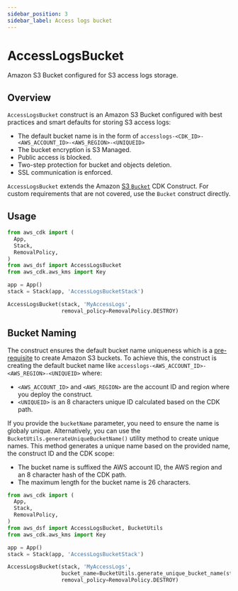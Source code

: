 ```yaml
---
sidebar_position: 3
sidebar_label: Access logs bucket
---
```


# AccessLogsBucket

Amazon S3 Bucket configured for S3 access logs storage.

## Overview

`AccessLogsBucket` construct is an Amazon S3 Bucket configured with best practices and smart defaults for storing S3 access logs:
- The default bucket name is in the form of `accesslogs-<CDK_ID>-<AWS_ACCOUNT_ID>-<AWS_REGION>-<UNIQUEID>`
- The bucket encryption is S3 Managed.
- Public access is blocked.
- Two-step protection for bucket and objects deletion.
- SSL communication is enforced.

`AccessLogsBucket` extends the Amazon [S3 `Bucket`](https://docs.aws.amazon.com/cdk/api/v2/python/aws_cdk.aws_s3/Bucket.html#bucket) CDK Construct. For custom requirements that are not covered, use the `Bucket` construct directly.


## Usage

```python
from aws_cdk import (
  App, 
  Stack, 
  RemovalPolicy, 
)
from aws_dsf import AccessLogsBucket
from aws_cdk.aws_kms import Key

app = App()
stack = Stack(app, 'AccessLogsBucketStack')

AccessLogsBucket(stack, 'MyAccessLogs',
                 removal_policy=RemovalPolicy.DESTROY)
```

## Bucket Naming

The construct ensures the default bucket name uniqueness which is a [pre-requisite](https://docs.aws.amazon.com/AmazonS3/latest/userguide/bucketnamingrules.html) to create Amazon S3 buckets. 
To achieve this, the construct is creating the default bucket name like `accesslogs-<AWS_ACCOUNT_ID>-<AWS_REGION>-<UNIQUEID>` where:
 * `<AWS_ACCOUNT_ID>` and `<AWS_REGION>` are the account ID and region where you deploy the construct.
 * `<UNIQUEID>` is an 8 characters unique ID calculated based on the CDK path.

If you provide the `bucketName` parameter, you need to ensure the name is globaly unique. 
Alternatively, you can use the `BucketUtils.generateUniqueBucketName()` utility method to create unique names. 
This method generates a unique name based on the provided name, the construct ID and the CDK scope:
 * The bucket name is suffixed the AWS account ID, the AWS region and an 8 character hash of the CDK path. 
 * The maximum length for the bucket name is 26 characters.

```python
from aws_cdk import (
  App, 
  Stack, 
  RemovalPolicy, 
)
from aws_dsf import AccessLogsBucket, BucketUtils
from aws_cdk.aws_kms import Key

app = App()
stack = Stack(app, 'AccessLogsBucketStack')

AccessLogsBucket(stack, 'MyAccessLogs',
                 bucket_name=BucketUtils.generate_unique_bucket_name(stack, 'MyAccessLogs', 'my-custom-name'),
                 removal_policy=RemovalPolicy.DESTROY)
```